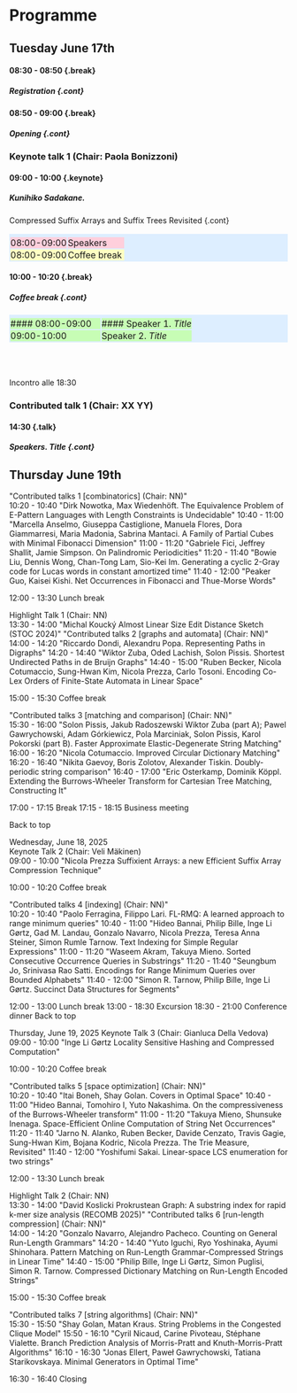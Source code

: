 <style type="text/css">
tbody { width:100%;background-color:#ddeeff;border-collapse:collapse; }
table { width:100%;background-color:#ddeeff;border-collapse:collapse; }
th { background-color:#ddeeff;color:white;width:50%;padding:1px;border:2px solid #ddeeff; }
td { padding:0px;border:2px solid #ddeeff; }
td { background-color: #c7fdb5; }
.table--bg--red {
	background-color: #ffcfdc;
}
.table--bg--yellow {
	background-color: #ffffc2;
}
.table--bg--green {
	background-color: #c7fdb5;
}
.keynote {
    background-color: #ffffc2;
    padding: 5px;
    max-width: 10%;
    border: 1px solid #000;
    border-radius: 11px;
    display: inline
}
.talk {
    background-color: #c7fdb5;
    padding: 5px;
    max-width: 10%;
    border: 1px solid #000;
    border-radius: 11px;
    display: inline
}
.break {
    background-color: #ffcfdc;
    padding: 5px;
    max-width: 10%;
    border: 1px solid #000;
    border-radius: 11px;
    display: inline
}
.cont {
    display: inline;
    margin-top: -40px;

}
</style>

# Programme


## Tuesday June 17th

#### 08:30 - 08:50 {.break}
##### Registration {.cont}

#### 08:50 - 09:00 {.break}
##### Opening {.cont}



### Keynote talk 1 (Chair: Paola Bonizzoni)
#### 09:00 - 10:00 {.keynote}
##### Kunihiko Sadakane. 
Compressed Suffix Arrays and Suffix Trees Revisited {.cont}


| <a></a> | <a></a> |
| --- | --- |
| <div class="table--bg--red">08:00-09:00</div> | <div class="table--bg--red">Speakers</div> |
| <div class="table--bg--yellow">08:00-09:00</div> | <div class="table--bg--yellow">Coffee break</div> |

#### 10:00 - 10:20 {.break}
##### Coffee break {.cont}



| <a></a> | <a></a> |
| --- | --- |
| #### 08:00-09:00 | #### Speaker 1. *Title* |
| 09:00-10:00 | Speaker 2. *Title* |

<br><br>

Incontro alle 18:30
<br>
### Contributed talk 1 (Chair: XX YY) 
#### 14:30 {.talk}
##### Speakers. Title {.cont}


## Thursday June 19th


"Contributed talks 1 [combinatorics]
(Chair: NN)"	
10:20 - 10:40	"Dirk Nowotka, Max Wiedenhöft. 
The Equivalence Problem of E-Pattern Languages with Length Constraints is Undecidable"
10:40 - 11:00	"Marcella Anselmo, Giuseppa Castiglione, Manuela Flores, Dora Giammarresi, Maria Madonia, Sabrina Mantaci. 
A Family of Partial Cubes with Minimal Fibonacci Dimension"
11:00 - 11:20	"Gabriele Fici, Jeffrey Shallit, Jamie Simpson. 
On Palindromic Periodicities"
11:20 - 11:40	"Bowie Liu, Dennis Wong, Chan-Tong Lam, Sio-Kei Im. 
Generating a cyclic 2-Gray code for Lucas words in constant amortized time"
11:40 - 12:00	"Peaker Guo, Kaisei Kishi. 
Net Occurrences in Fibonacci and Thue-Morse Words"
	
12:00 - 13:30	Lunch break
	
Highlight Talk 1 (Chair: NN)	
13:30 - 14:00	"Michal Koucký 
Almost Linear Size Edit Distance Sketch (STOC 2024)"
"Contributed talks 2 [graphs and automata]
(Chair: NN)"	
14:00 - 14:20	"Riccardo Dondi, Alexandru Popa. 
Representing Paths in Digraphs"
14:20 - 14:40	"Wiktor Zuba, Oded Lachish, Solon Pissis. 
Shortest Undirected Paths in de Bruijn Graphs"
14:40 - 15:00	"Ruben Becker, Nicola Cotumaccio, Sung-Hwan Kim, Nicola Prezza, Carlo Tosoni. 
Encoding Co-Lex Orders of Finite-State Automata in Linear Space"
	
15:00 - 15:30	Coffee break
	
"Contributed talks 3 [matching and comparison]
(Chair: NN)"	
15:30 - 16:00	"Solon Pissis, Jakub Radoszewski Wiktor Zuba (part A); Pawel Gawrychowski, Adam Górkiewicz, Pola Marciniak, Solon Pissis, Karol Pokorski (part B). 
Faster Approximate Elastic-Degenerate String Matching"
16:00 - 16:20	"Nicola Cotumaccio. 
Improved Circular Dictionary Matching"
16:20 - 16:40	"Nikita Gaevoy, Boris Zolotov, Alexander Tiskin. 
Doubly-periodic string comparison"
16:40 - 17:00	"Eric Osterkamp, Dominik Köppl. 
Extending the Burrows-Wheeler Transform for Cartesian Tree Matching, Constructing It"
	
17:00 - 17:15	Break
17:15 - 18:15	Business meeting
	
Back to top	
	
Wednesday, June 18, 2025	
Keynote Talk 2 (Chair: Veli Mäkinen)	
09:00 - 10:00	"Nicola Prezza 
Suffixient Arrays: a new Efficient Suffix Array Compression Technique"
	
10:00 - 10:20	Coffee break
	
"Contributed talks 4 [indexing]
(Chair: NN)"	
10:20 - 10:40	"Paolo Ferragina, Filippo Lari. FL-RMQ: 
A learned approach to range minimum queries"
10:40 - 11:00	"Hideo Bannai, Philip Bille, Inge Li Gørtz, Gad M. Landau, Gonzalo Navarro, Nicola Prezza, Teresa Anna Steiner, Simon Rumle Tarnow. 
Text Indexing for Simple Regular Expressions"
11:00 - 11:20	"Waseem Akram, Takuya Mieno. 
Sorted Consecutive Occurrence Queries in Substrings"
11:20 - 11:40	"Seungbum Jo, Srinivasa Rao Satti. 
Encodings for Range Minimum Queries over Bounded Alphabets"
11:40 - 12:00	"Simon R. Tarnow, Philip Bille, Inge Li Gørtz. 
Succinct Data Structures for Segments"
	
12:00 - 13:00	Lunch break 
13:00 - 18:30	Excursion
18:30 - 21:00	Conference dinner
Back to top	
	
Thursday, June 19, 2025	
Keynote Talk 3 (Chair: Gianluca Della Vedova)	
09:00 - 10:00	"Inge Li Gørtz
Locality Sensitive Hashing and Compressed Computation"
	
10:00 - 10:20	Coffee break
	
"Contributed talks 5 [space optimization]
(Chair: NN)"	
10:20 - 10:40	"Itai Boneh, Shay Golan. 
Covers in Optimal Space"
10:40 - 11:00	"Hideo Bannai, Tomohiro I, Yuto Nakashima. 
On the compressiveness of the Burrows-Wheeler transform"
11:00 - 11:20	"Takuya Mieno, Shunsuke Inenaga. 
Space-Efficient Online Computation of String Net Occurrences"
11:20 - 11:40	"Jarno N. Alanko, Ruben Becker, Davide Cenzato, Travis Gagie, Sung-Hwan Kim, Bojana Kodric, Nicola Prezza. 
The Trie Measure, Revisited"
11:40 - 12:00	"Yoshifumi Sakai. 
Linear-space LCS enumeration for two strings"
	
12:00 - 13:30	Lunch break
	
Highlight Talk 2 (Chair: NN)	
13:30 - 14:00	"David Koslicki 
Prokrustean Graph: A substring index for rapid k-mer size analysis (RECOMB 2025)"
"Contributed talks 6 [run-length compression]
(Chair: NN)"	
14:00 - 14:20	"Gonzalo Navarro, Alejandro Pacheco. 
Counting on General Run-Length Grammars"
14:20 - 14:40	"Yuto Iguchi, Ryo Yoshinaka, Ayumi Shinohara. 
Pattern Matching on Run-Length Grammar-Compressed Strings in Linear Time"
14:40 - 15:00	"Philip Bille, Inge Li Gørtz, Simon Puglisi, Simon R. Tarnow. 
Compressed Dictionary Matching on Run-Length Encoded Strings"
	
15:00 - 15:30	Coffee break
	
"Contributed talks 7 [string algorithms]
(Chair: NN)"	
15:30 - 15:50	"Shay Golan, Matan Kraus. 
String Problems in the Congested Clique Model"
15:50 - 16:10	"Cyril Nicaud, Carine Pivoteau, Stéphane Vialette.
Branch Prediction Analysis of Morris-Pratt and Knuth-Morris-Pratt Algorithms"
16:10 - 16:30	"Jonas Ellert, Paweł Gawrychowski, Tatiana Starikovskaya. 
Minimal Generators in Optimal Time"
	
16:30 - 16:40	Closing
